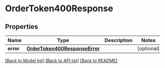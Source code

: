 # OrderToken400Response

## Properties
Name | Type | Description | Notes
------------ | ------------- | ------------- | -------------
**error** | [**OrderToken400ResponseError**](OrderToken400ResponseError.md) |  | [optional] 

[[Back to Model list]](../README.md#documentation-for-models) [[Back to API list]](../README.md#documentation-for-api-endpoints) [[Back to README]](../README.md)


